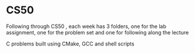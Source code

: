 # CS50

Following through CS50 , each week has 3 folders, one for the lab assignment, one for the problem set and one for following along the lecture 

C problems built using CMake, GCC and shell scripts